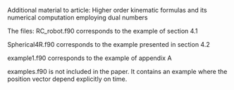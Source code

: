 Additional material to article: Higher order
kinematic formulas and its numerical computation employing dual
numbers

The files:
RC_robot.f90 corresponds to the example of section 4.1

Spherical4R.f90 corresponds to the example presented in section 4.2

example1.f90 corresponds to the example of appendix A

examples.f90 is not included in the paper. It contains an example
where the position vector depend explicitly on time.

